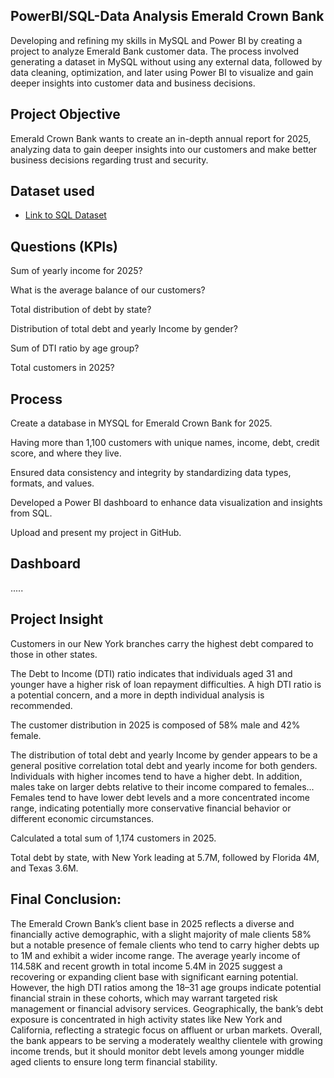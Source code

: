 ## PowerBI/SQL-Data Analysis Emerald Crown Bank
Developing and refining my skills in MySQL and Power BI by creating a project to analyze Emerald Bank customer data. The process involved generating a dataset in MySQL without using any external data, followed by data cleaning, optimization, and later using Power BI to visualize and gain deeper insights into customer data and business decisions.

## Project Objective 

Emerald Crown Bank wants to create an in-depth annual report for 2025, analyzing data to gain deeper insights into our customers and make better business decisions regarding trust and security. 

## Dataset used 

- <a href= "https://github.com/MR-S92/PowerBI--Data-Analysis-Emerald-Bank/blob/main/Emerald_Crown_Bank.sql">Link to SQL Dataset</a>

## Questions (KPIs) 

Sum of yearly income for 2025? 

What is the average balance of our customers? 

Total distribution of debt by state? 

Distribution of total debt and yearly Income by gender? 

Sum of DTI ratio by age group? 

Total customers in 2025? 

## Process 

Create a database in MYSQL for Emerald Crown Bank for 2025. 

Having more than 1,100 customers with unique names, income, debt, credit score, and where they live. 

Ensured data consistency and integrity by standardizing data types, formats, and values. 

Developed a Power BI dashboard to enhance data visualization and insights from SQL. 

Upload and present my project in GitHub. 

## Dashboard 

..... 

## Project Insight 

Customers in our New York branches carry the highest debt compared to those in other states. 

The Debt to Income (DTI) ratio indicates that individuals aged 31 and younger have a higher risk of loan repayment difficulties. A high DTI ratio is a potential concern, and a more in depth individual analysis is recommended. 

The customer distribution in 2025 is composed of 58% male and 42% female. 

The distribution of total debt and yearly Income by gender appears to be a general positive correlation total debt and yearly income for both genders. Individuals with higher incomes tend to have a higher debt. In addition, males take on larger debts relative to their income compared to females... Females tend to have lower debt levels and a more concentrated income range, indicating potentially more conservative financial behavior or different economic circumstances. 

Calculated a total sum of 1,174 customers in 2025. 

Total debt by state, with New York leading at 5.7M, followed by Florida 4M, and Texas 3.6M. 

## Final Conclusion: 

The Emerald Crown Bank’s client base in 2025 reflects a diverse and financially active demographic, with a slight majority of male clients 58% but a notable presence of female clients who tend to carry higher debts up to 1M and exhibit a wider income range. The average yearly income of 114.58K and recent growth in total income 5.4M in 2025 suggest a recovering or expanding client base with significant earning potential. However, the high DTI ratios among the 18–31 age groups indicate potential financial strain in these cohorts, which may warrant targeted risk management or financial advisory services. Geographically, the bank’s debt exposure is concentrated in high activity states like New York and California, reflecting a strategic focus on affluent or urban markets. Overall, the bank appears to be serving a moderately wealthy clientele with growing income trends, but it should monitor debt levels among younger middle aged clients to ensure long term financial stability.  

 
